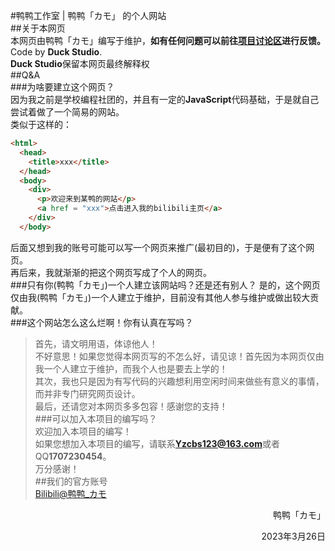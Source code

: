 #鸭鸭工作室 | 鸭鸭「カモ」 的个人网站<br>
##关于本网页<br>
本网页由鸭鸭「カモ」编写于维护，**如有任何问题可以前往[项目讨论区](https://github.com/DuckDuckStudio/yazicbs.github.io/discussions)进行反馈。**<br>
Code by **Duck Studio**.<br>
**Duck Studio**保留本网页最终解释权<br>
##Q&A<br>
###为啥要建立这个网页？<br>
因为我之前是学校编程社团的，并且有一定的**JavaScript**代码基础，于是就自己尝试着做了一个简易的网站。<br>
类似于这样的：<br>
```html
<html>
  <head>
    <title>xxx</title>
  </head>
  <body>
    <div>
      <p>欢迎来到某鸭的网站</p>
      <a href = "xxx">点击进入我的bilibili主页</a>
    </div>
  </body>
```
后面又想到我的账号可能可以写一个网页来推广(最初目的)，于是便有了这个网页。<br>
再后来，我就渐渐的把这个网页写成了个人的网页。<br>
###只有你(鸭鸭「カモ」)一个人建立该网站吗？还是还有别人？
是的，这个网页仅由我(鸭鸭「カモ」)一个人建立于维护，目前没有其他人参与维护或做出较大贡献。<br>
###这个网站怎么这么烂啊！你有认真在写吗？<br>
>首先，请文明用语，体谅他人！<br>
不好意思！如果您觉得本网页写的不怎么好，请见谅！首先因为本网页仅由我一个人建立于维护，而我个人也是要去上学的！<br>
其次，我也只是因为有写代码的兴趣想利用空闲时间来做些有意义的事情，而并非专门研究网页设计。<br>
最后，还请您对本网页多多包容！感谢您的支持！<br>
###可以加入本项目的编写吗？<br>
欢迎加入本项目的编写！<br>
如果您想加入本项目的编写，请联系**Yzcbs123@163.com**或者QQ**1707230454**。<br>
万分感谢！<br>
##我们的官方账号<br>
[Bilibili@鸭鸭_カモ](https://space.bilibili.com/2054654702)<br>
<p style="text-align:right">鸭鸭「カモ」</p>
<p style="text-align:right">2023年3月26日</p>